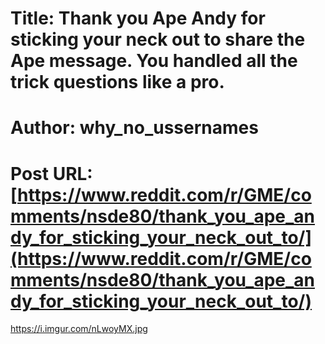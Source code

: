 # Title: Thank you Ape Andy for sticking your neck out to share the Ape message. You handled all the trick questions like a pro.
# Author: why_no_ussernames
# Post URL: [https://www.reddit.com/r/GME/comments/nsde80/thank_you_ape_andy_for_sticking_your_neck_out_to/](https://www.reddit.com/r/GME/comments/nsde80/thank_you_ape_andy_for_sticking_your_neck_out_to/)


https://i.imgur.com/nLwoyMX.jpg